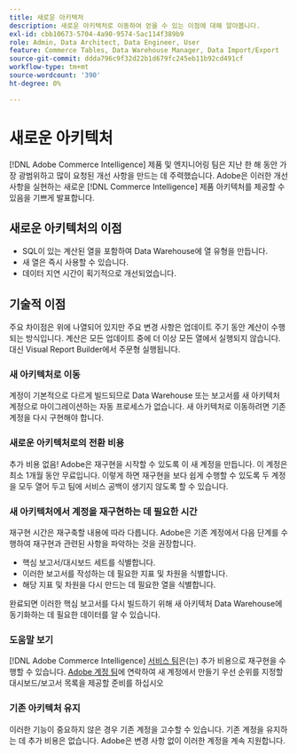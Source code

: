 ```yaml
---
title: 새로운 아키텍처
description: 새로운 아키텍처로 이동하여 얻을 수 있는 이점에 대해 알아봅니다.
exl-id: cbb10673-5704-4a90-9574-5ac114f389b9
role: Admin, Data Architect, Data Engineer, User
feature: Commerce Tables, Data Warehouse Manager, Data Import/Export
source-git-commit: ddda796c9f32d22b1d679fc245eb11b92cd491cf
workflow-type: tm+mt
source-wordcount: '390'
ht-degree: 0%

---
```


# 새로운 아키텍처

[!DNL Adobe Commerce Intelligence] 제품 및 엔지니어링 팀은 지난 한 해 동안 가장 광범위하고 많이 요청된 개선 사항을 만드는 데 주력했습니다. Adobe은 이러한 개선 사항을 실현하는 새로운 [!DNL Commerce Intelligence] 제품 아키텍처를 제공할 수 있음을 기쁘게 발표합니다.

## 새로운 아키텍처의 이점

* SQL이 있는 계산된 열을 포함하여 Data Warehouse에 열 유형을 만듭니다.
* 새 열은 즉시 사용할 수 있습니다.
* 데이터 지연 시간이 획기적으로 개선되었습니다.

## 기술적 이점

주요 차이점은 위에 나열되어 있지만 주요 변경 사항은 업데이트 주기 동안 계산이 수행되는 방식입니다. 계산은 모든 업데이트 중에 더 이상 모든 열에서 실행되지 않습니다. 대신 Visual Report Builder에서 주문형 실행됩니다.

### 새 아키텍처로 이동

계정이 기본적으로 다르게 빌드되므로 Data Warehouse 또는 보고서를 새 아키텍처 계정으로 마이그레이션하는 자동 프로세스가 없습니다. 새 아키텍처로 이동하려면 기존 계정을 다시 구현해야 합니다.

### 새로운 아키텍처로의 전환 비용

추가 비용 없음! Adobe은 재구현을 시작할 수 있도록 이 새 계정을 만듭니다. 이 계정은 최소 1개월 동안 무료입니다. 이렇게 하면 재구현을 보다 쉽게 수행할 수 있도록 두 계정을 모두 열어 두고 팀에 서비스 공백이 생기지 않도록 할 수 있습니다.

### 새 아키텍처에서 계정을 재구현하는 데 필요한 시간

재구현 시간은 재구축할 내용에 따라 다릅니다. Adobe은 기존 계정에서 다음 단계를 수행하여 재구현과 관련된 사항을 파악하는 것을 권장합니다.

* 핵심 보고서/대시보드 세트를 식별합니다.
* 이러한 보고서를 작성하는 데 필요한 지표 및 차원을 식별합니다.
* 해당 지표 및 차원을 다시 만드는 데 필요한 열을 식별합니다.

완료되면 이러한 핵심 보고서를 다시 빌드하기 위해 새 아키텍처 Data Warehouse에 동기화하는 데 필요한 데이터를 알 수 있습니다.

### 도움말 보기

[!DNL Adobe Commerce Intelligence] [서비스 팀](https://experienceleague.adobe.com/docs/commerce-knowledge-base/kb/troubleshooting/miscellaneous/mbi-service-policies.html)은(는) 추가 비용으로 재구현을 수행할 수 있습니다. [Adobe 계정 팀](../../guide-overview.md#Submitting-a-Support-Ticket)에 연락하여 새 계정에서 만들기 우선 순위를 지정할 대시보드/보고서 목록을 제공할 준비를 하십시오

### 기존 아키텍처 유지

이러한 기능이 중요하지 않은 경우 기존 계정을 고수할 수 있습니다. 기존 계정을 유지하는 데 추가 비용은 없습니다. Adobe은 변경 사항 없이 이러한 계정을 계속 지원합니다.
